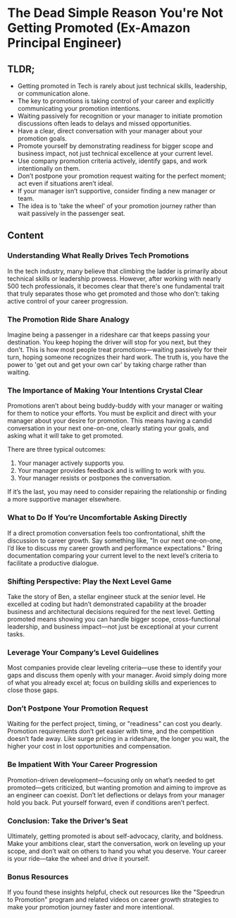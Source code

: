 # The Dead Simple Reason You're Not Getting Promoted (Ex-Amazon Principal Engineer)

## TLDR;

- Getting promoted in Tech is rarely about just technical skills, leadership, or communication alone.
- The key to promotions is taking control of your career and explicitly communicating your promotion intentions.
- Waiting passively for recognition or your manager to initiate promotion discussions often leads to delays and missed opportunities.
- Have a clear, direct conversation with your manager about your promotion goals.
- Promote yourself by demonstrating readiness for bigger scope and business impact, not just technical excellence at your current level.
- Use company promotion criteria actively, identify gaps, and work intentionally on them.
- Don’t postpone your promotion request waiting for the perfect moment; act even if situations aren’t ideal.
- If your manager isn’t supportive, consider finding a new manager or team.
- The idea is to 'take the wheel' of your promotion journey rather than wait passively in the passenger seat.



## Content

### Understanding What Really Drives Tech Promotions

In the tech industry, many believe that climbing the ladder is primarily about technical skills or leadership prowess. However, after working with nearly 500 tech professionals, it becomes clear that there's one fundamental trait that truly separates those who get promoted and those who don’t: taking active control of your career progression.

### The Promotion Ride Share Analogy

Imagine being a passenger in a rideshare car that keeps passing your destination. You keep hoping the driver will stop for you next, but they don't. This is how most people treat promotions—waiting passively for their turn, hoping someone recognizes their hard work. The truth is, you have the power to 'get out and get your own car' by taking charge rather than waiting.

### The Importance of Making Your Intentions Crystal Clear

Promotions aren’t about being buddy-buddy with your manager or waiting for them to notice your efforts. You must be explicit and direct with your manager about your desire for promotion. This means having a candid conversation in your next one-on-one, clearly stating your goals, and asking what it will take to get promoted.

There are three typical outcomes:

1. Your manager actively supports you.
2. Your manager provides feedback and is willing to work with you.
3. Your manager resists or postpones the conversation.

If it’s the last, you may need to consider repairing the relationship or finding a more supportive manager elsewhere.

### What to Do If You’re Uncomfortable Asking Directly

If a direct promotion conversation feels too confrontational, shift the discussion to career growth. Say something like, "In our next one-on-one, I’d like to discuss my career growth and performance expectations." Bring documentation comparing your current level to the next level’s criteria to facilitate a productive dialogue.

### Shifting Perspective: Play the Next Level Game

Take the story of Ben, a stellar engineer stuck at the senior level. He excelled at coding but hadn’t demonstrated capability at the broader business and architectural decisions required for the next level. Getting promoted means showing you can handle bigger scope, cross-functional leadership, and business impact—not just be exceptional at your current tasks.

### Leverage Your Company’s Level Guidelines

Most companies provide clear leveling criteria—use these to identify your gaps and discuss them openly with your manager. Avoid simply doing more of what you already excel at; focus on building skills and experiences to close those gaps.

### Don’t Postpone Your Promotion Request

Waiting for the perfect project, timing, or "readiness" can cost you dearly. Promotion requirements don’t get easier with time, and the competition doesn’t fade away. Like surge pricing in a rideshare, the longer you wait, the higher your cost in lost opportunities and compensation.

### Be Impatient With Your Career Progression

Promotion-driven development—focusing only on what’s needed to get promoted—gets criticized, but wanting promotion and aiming to improve as an engineer can coexist. Don’t let deflections or delays from your manager hold you back. Put yourself forward, even if conditions aren’t perfect.

### Conclusion: Take the Driver’s Seat

Ultimately, getting promoted is about self-advocacy, clarity, and boldness. Make your ambitions clear, start the conversation, work on leveling up your scope, and don’t wait on others to hand you what you deserve. Your career is your ride—take the wheel and drive it yourself.

### Bonus Resources

If you found these insights helpful, check out resources like the "Speedrun to Promotion" program and related videos on career growth strategies to make your promotion journey faster and more intentional.
